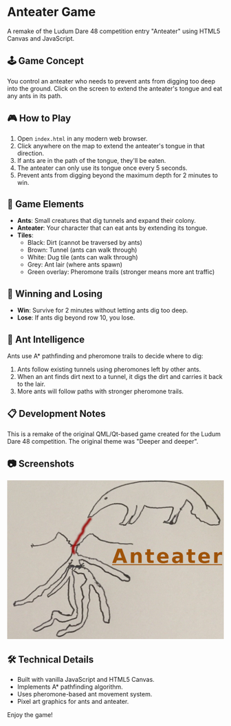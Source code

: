 # Anteater Game

A remake of the Ludum Dare 48 competition entry "Anteater" using HTML5 Canvas and JavaScript.

## 🕹 Game Concept

You control an anteater who needs to prevent ants from digging too deep into the ground. Click on the screen to extend the anteater's tongue and eat any ants in its path.

## 🎮 How to Play

1. Open `index.html` in any modern web browser.
2. Click anywhere on the map to extend the anteater's tongue in that direction.
3. If ants are in the path of the tongue, they'll be eaten.
4. The anteater can only use its tongue once every 5 seconds.
5. Prevent ants from digging beyond the maximum depth for 2 minutes to win.

## 🐜 Game Elements

- **Ants**: Small creatures that dig tunnels and expand their colony.
- **Anteater**: Your character that can eat ants by extending its tongue.
- **Tiles**:
  - Black: Dirt (cannot be traversed by ants)
  - Brown: Tunnel (ants can walk through)
  - White: Dug tile (ants can walk through)
  - Grey: Ant lair (where ants spawn)
  - Green overlay: Pheromone trails (stronger means more ant traffic)

## 🎯 Winning and Losing

- **Win**: Survive for 2 minutes without letting ants dig too deep.
- **Lose**: If ants dig beyond row 10, you lose.

## 🧠 Ant Intelligence

Ants use A* pathfinding and pheromone trails to decide where to dig:

1. Ants follow existing tunnels using pheromones left by other ants.
2. When an ant finds dirt next to a tunnel, it digs the dirt and carries it back to the lair.
3. More ants will follow paths with stronger pheromone trails.

## 📋 Development Notes

This is a remake of the original QML/Qt-based game created for the Ludum Dare 48 competition. The original theme was "Deeper and deeper".

## 📷 Screenshots

![Anteater Game](cover.jpg)

## 🛠 Technical Details

- Built with vanilla JavaScript and HTML5 Canvas.
- Implements A* pathfinding algorithm.
- Uses pheromone-based ant movement system.
- Pixel art graphics for ants and anteater.

Enjoy the game! 